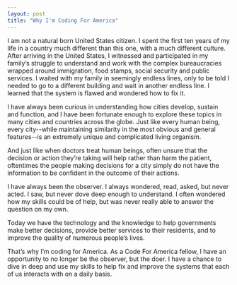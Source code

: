 ```yaml
---
layout: post
title: "Why I'm Coding For America"
---
```

I am not a natural born United States citizen.  I spent the first ten years of my life in a country much different than this one, with a much different culture.  After arriving in the United States, I witnessed and participated in my family’s struggle to understand and work with the complex bureaucracies wrapped around immigration, food stamps, social security and public services.  I waited with my family in seemingly endless lines, only to be told I needed to go to a different building and wait in another endless line.  I learned that the system is flawed and wondered how to fix it.

I have always been curious in understanding how cities develop, sustain and function, and I have been fortunate enough to explore these topics in many cities and countries across the globe.  Just like every human being, every city--while maintaining similarity in the most obvious and general features--is an extremely unique and complicated living organism.

And just like when doctors treat human beings, often unsure that the decision or action they’re taking will help rather than harm the patient, oftentimes the people making decisions for a city simply do not have the information to be confident in the outcome of their actions.

I have always been the observer.  I always wondered, read, asked, but never acted. I saw, but never dove deep enough to understand. I often wondered how my skills could be of help, but was never really able to answer the question on my own.

Today we have the technology and the knowledge to help governments make better decisions, provide better services to their residents, and to improve the quality of numerous people’s lives.

That’s why I’m coding for America.  As a Code For America fellow, I have an opportunity to no longer be the observer, but the doer.  I have a chance to dive in deep and use my skills to help fix and improve the systems that each of us interacts with on a daily basis.

